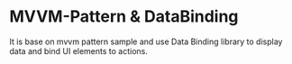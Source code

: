# MVVM-Pattern & DataBinding

It is base on mvvm pattern sample and use Data Binding library to display data and bind UI elements to actions.


